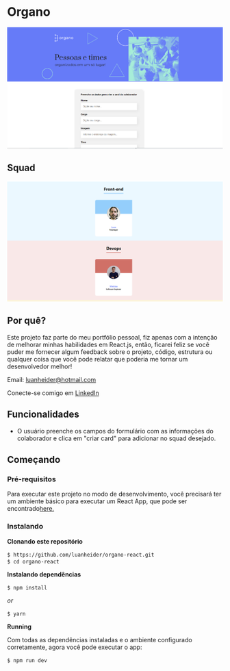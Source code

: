 # Organo
![Preview-Screens](/public/img/organo2.png)
## Squad
![Preview-Screens](/public/img/title.png)
## Por quê?
Este projeto faz parte do meu portfólio pessoal, fiz apenas com a intenção de melhorar minhas habilidades em React.js, então, ficarei feliz se você puder me fornecer algum feedback sobre o projeto, código, estrutura ou qualquer coisa que você pode relatar que poderia me tornar um desenvolvedor melhor!

Email: luanheider@hotmail.com

Conecte-se comigo em [LinkedIn](https://www.linkedin.com/in/luanheidercheidt/)

## Funcionalidades
- O usuário preenche os campos do formulário com as informações do colaborador e clica em "criar card" para adicionar no squad desejado.

## Começando
### Pré-requisitos
Para executar este projeto no modo de desenvolvimento, você precisará ter um ambiente básico para executar um React App, que pode ser encontrado[here.](https://reactjs.org/docs/getting-started.html)
### Instalando
**Clonando este repositório**
```
$ https://github.com/luanheider/organo-react.git
$ cd organo-react
```
**Instalando dependências**
```
$ npm install
```
_or_
```
$ yarn
```
**Running**


Com todas as dependências instaladas e o ambiente configurado corretamente, agora você pode executar o app:

```
$ npm run dev
```